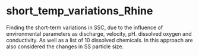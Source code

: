 # short_temp_variations_Rhine
Finding the short-term variations in SSC, due to the influence of environmental parameters as discharge, velocity, pH. dissolved oxygen and conductivity. As well as a list of 10 dissolved chemicals. In this approach are also considered the changes in SS particle size.
